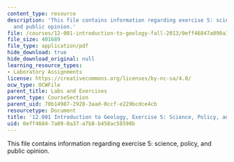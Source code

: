 ```yaml
---
content_type: resource
description: 'This file contains information regarding exercise 5: science, policy,
  and public opinion.'
file: /courses/12-001-introduction-to-geology-fall-2013/0eff46847a090a37a7b8b458ac58598b_MIT12_001F13_Ex5_Cl_D_Inst.pdf
file_size: 401689
file_type: application/pdf
hide_download: true
hide_download_original: null
learning_resource_types:
- Laboratory Assignments
license: https://creativecommons.org/licenses/by-nc-sa/4.0/
ocw_type: OCWFile
parent_title: Labs and Exercises
parent_type: CourseSection
parent_uid: 70b14987-2928-3aad-0ccf-e229bcdce4cb
resourcetype: Document
title: '12.001 Introduction to Geology, Exercise 5: Science, Policy, and Public Opinion'
uid: 0eff4684-7a09-0a37-a7b8-b458ac58598b
---
```

This file contains information regarding exercise 5: science, policy, and public opinion.